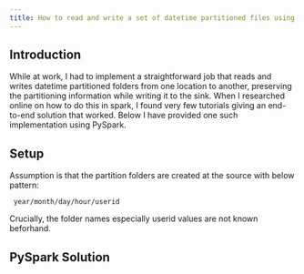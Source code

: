 ```yaml
---
title: How to read and write a set of datetime partitioned files using Spark
---
```


## Introduction

While at work, I had to implement a straightforward job that reads and writes datetime partitioned folders from one location to another, preserving the partitioning information while writing it to the sink. When I researched online on how to do this in spark, I found very few tutorials giving an end-to-end solution that worked. Below I have provided one such implementation using PySpark.

## Setup

Assumption is that the partition folders are created at the source with below pattern:
```
 year/month/day/hour/userid
```
Crucially, the folder names especially userid values are not known beforhand.

## PySpark Solution




